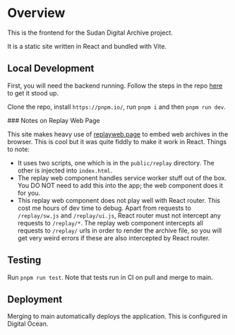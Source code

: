# Overview

This is the frontend for the Sudan Digital Archive project.

It is a static site written in React and bundled with Vite.

## Local Development

First, you will need the backend running. Follow the steps in the repo
[here](https://github.com/Sudan-Digital-Archive/sudan-digital-archive-api)
to get it stood up.

Clone the repo, install `https://pnpm.io/`, run `pnpm i` and then
`pnpm run dev`.

### Notes on Replay Web Page

This site makes heavy use of
[replayweb.page](https://github.com/webrecorder/replayweb.page)
to embed web archives in the browser. This is cool but it was quite fiddly
to make it work in React. Things to note:

- It uses two scripts, one which is in the `public/replay` directory.
  The other is injected into `index.html`.
- The replay web component handles service worker stuff out of the box. You
  DO NOT need to add this into the app; the web component does it for you.
- This replay web component does not play well with React router. This cost me hours
  of dev time to debug. Apart from requests to `/replay/sw.js` and `/replay/ui.js`,
  React router must not intercept any requests to `/replay/*`. The replay web
  component intercepts all requests to `/replay/` urls in order to render the archive
  file, so you will get very weird errors if these are also intercepted by React router.

## Testing

Run `pnpm run test`. Note that tests run in CI on pull and merge to main.

## Deployment

Merging to main automatically deploys the application. This is configured in Digital
Ocean.
